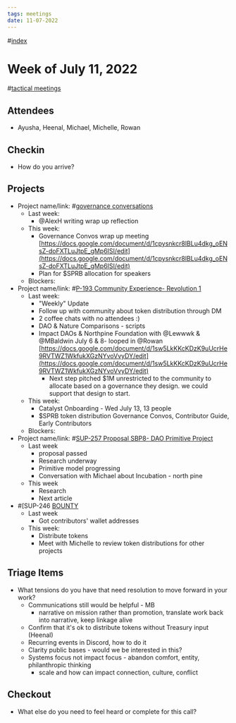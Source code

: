 ```yaml
---
tags: meetings
date: 11-07-2022
---
```

#[index](notes/general-circle/old-gc-meetings/index.md) 
# Week of July 11, 2022
#[tactical meetings](/notes/archive/clarity/Tags/tactical%20meetings.md) 

## Attendees
- Ayusha, Heenal, Michael, Michelle, Rowan

## Checkin
- How do you arrive?


## Projects
- Project name/link: #[governance conversations](/notes/archive/clarity/Tags/governance%20conversations.md) 
	- Last week:
		- @AlexH writing wrap up reflection
	- This week:
		- Governance Convos wrap up meeting [https://docs.google.com/document/d/1cpysnkcr8lBLu4dkg_oENsZ-doFXTLuJtpE_gMp6ISI/edit](https://docs.google.com/document/d/1cpysnkcr8lBLu4dkg_oENsZ-doFXTLuJtpE_gMp6ISI/edit) 
		- Plan for $SPRB allocation for speakers
	- Blockers:
- Project name/link: #[P-193 Community Experience- Revolution 1](P-193%20Community%20Experience-%20Revolution%201) 
	- Last week: 
		- "Weekly" Update
		- Follow up with community about token distribution through DM
		- 2 coffee chats with no attendees :)
		- DAO & Nature Comparisons - scripts 
		- Impact DAOs & Northpine Foundation with @Lewwwk & @MBaldwin July 6 & 8- looped in @Rowan  [https://docs.google.com/document/d/1sw5LkKKcKDzK9uUcrHe9RVTWZ1WkfukXGzNYvoVvyDY/edit](https://docs.google.com/document/d/1sw5LkKKcKDzK9uUcrHe9RVTWZ1WkfukXGzNYvoVvyDY/edit) 
			- Next step pitched $1M unrestricted to the community to allocate based on a governance they design. we could support that design to start. 
	- This week:
		- Catalyst Onboarding - Wed July 13, 13 people
		- $SPRB token distribution Governance Convos, Contributor Guide, Early Contributors 
	- Blockers:
- Project name/link: #[SUP-257 Proposal SBP8- DAO Primitive Project](SUP-257%20Proposal%20SBP8-%20DAO%20Primitive%20Project)
	- Last week 
		- proposal passed
		- Research underway
		- Primitive model progressing
		- Conversation with Michael about Incubation - north pine
	- This week
		- Research
		- Next article 
-  #[SUP-246 [BOUNTY](SUP-246%20[BOUNTY)
	- Last week
		- Got contributors' wallet addresses 
	- This week:
		- Distribute tokens
		- Meet with Michelle to review token distributions for other projects

## Triage Items
- What tensions do you have that need resolution to move forward in your work?
	- Communications still would be helpful - MB
		- narrative on mission rather than promotion, translate work back into narrative, keep linkage alive
	- Confirm that it's ok to distribute tokens without Treasury input (Heenal)
	- Recurring events in Discord, how to do it
	- Clarity public bases - would we be interested in this?
	- Systems focus not impact focus  - abandon comfort, entity, philanthropic thinking 
		- scale and how can impact connection, culture, conflict

## Checkout
- What else do you need to feel heard or complete for this call?
